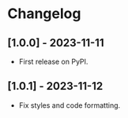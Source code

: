 # Changelog

## [1.0.0] - 2023-11-11

-   First release on PyPI.

## [1.0.1] - 2023-11-12

-   Fix styles and code formatting.

